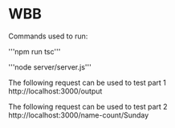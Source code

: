 # WBB

Commands used to run:

'''npm run tsc'''

'''node server/server.js'''


The following request can be used to test part 1
http://localhost:3000/output

The following request can be used to test part 2
http://localhost:3000/name-count/Sunday
